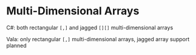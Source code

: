 # Multi-Dimensional Arrays

C#: both rectangular `[,]` and jagged `[][]` multi-dimensional arrays

Vala: only rectangular `[,]` multi-dimensional arrays, jagged array
support planned
